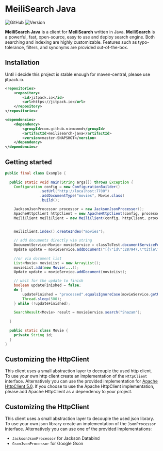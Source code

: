 # MeiliSearch Java

![GitHub](https://img.shields.io/github/license/niemannd/meilisearch-java) ![Version](https://img.shields.io/badge/version-alpha-critical)  

**MeiliSearch Java** is a client for **MeiliSearch** written in Java. **MeiliSearch** is a 
powerful, fast, open-source, easy to use and deploy search engine. Both searching and indexing 
are highly customizable. Features such as typo-tolerance, filters, and synonyms are provided out-of-the-box.



## Installation

Until i decide this project is stable enough for maven-central, please use jitpack.io.

```xml
<repositories>
    <repository>
        <id>jitpack.io</id>
        <url>https://jitpack.io</url>
    </repository>
</repositories>
```

```xml
<dependencies>
    <dependency>
        <groupId>com.github.niemannd</groupId>
        <artifactId>meilisearch-java</artifactId>
        <version>master-SNAPSHOT</version>
    </dependency>
</dependencies>
```
## Getting started

```java
public final class Example {
  
  public static void main(String args[]) throws Exception {
    Configuration config = new ConfigurationBuilder()
                .setUrl("http://localhost:7700")
                .addDocumentType("movies", Movie.class)
                .build();

    JacksonJsonProcessor processor = new JacksonJsonProcessor();
    ApacheHttpClient httpClient = new ApacheHttpClient(config, processor);
    MeiliClient meiliClient = new MeiliClient(config, httpClient, processor);

    
    meiliClient.index().createIndex("movies");
    
    // add documents directly via string
    DocumentService<Movie> movieService = classToTest.documentServiceForIndex(testIndexName);
    Update update = movieService.addDocument("[{\"id\":287947,\"title\":\"Shazam\",\"poster\":\"https://image.tmdb.org/t/p/w1280/xnopI5Xtky18MPhK40cZAGAOVeV.jpg\",\"overview\":\"Shazam\",\"release_date\":\"2019-03-23\"}]");
 
    //or via document list
    List<Movie> movieList = new ArrayList();
    movieList.add(new Movie(...));
    Update update = movieService.addDocument(movieList);

    // wait for the update to finish
    boolean updateFinished = false;
    do {
        updateFinished = "processed".equalsIgnoreCase(movieService.getUpdate(update.getUpdateId()).getStatus());
        Thread.sleep(500);
    } while (!updateFinished);
    
    SearchResult<Movie> result = movieService.search("Shazam");
    
  }
  
  public static class Movie {
    private String id;
  }
}
```
## Customizing the HttpClient

This client uses a small abstraction layer to decouple the used http client. To use your own http client create an implementation of the `HttpClient` interface.
Alternatively you can use the provided implementation for [Apache HttpClient 5.0](https://hc.apache.org/httpcomponents-client-5.0.x/index.html).
If you choose to use the Apache HttpClient implementation, please add Apache HttpClient as a dependency to your project.

## Customizing the HttpClient

This client uses a small abstraction layer to decouple the used json library. To use your own json library create an implementation of the `JsonProcessor` interface.
Alternatively you can use one of the provided implementations:
* `JacksonJsonProcessor` for Jackson Databind  
* `GsonJsonProcessor` for Google Gson
